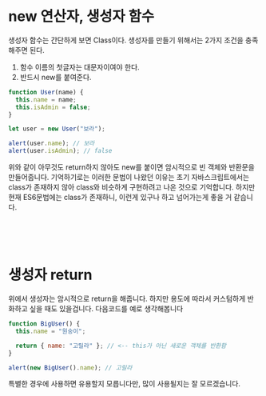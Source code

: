 # new 연산자, 생성자 함수

생성자 함수는 간단하게 보면 Class이다.
생성자를 만들기 위해서는 2가지 조건을 충족해주면 된다.

1. 함수 이름의 첫글자는 대문자이여야 한다.
2. 반드시 new를 붙여준다.

```jsx
function User(name) {
  this.name = name;
  this.isAdmin = false;
}

let user = new User("보라");

alert(user.name); // 보라
alert(user.isAdmin); // false
```

위와 같이 아무것도 return하지 않아도 new를 붙이면 암시적으로 빈 객체와 반환문을 만들어줍니다. 기억하기로는 이러한 문법이 나왔던 이유는 초기 자바스크립트에서는 class가 존재하지 않아 class와 비슷하게 구현하려고 나온 것으로 기억합니다. 하지만 현재 ES6문법에는 class가 존재하니, 이런게 있구나 하고 넘어가는게 좋을 거 같습니다.

<br>
<br>
<br>

# 생성자 return

위에서 생성자는 암시적으로 return을 해줍니다.
하지만 용도에 따라서 커스텀하게 반화하고 싶을 때도 있을겁니다. 다음코드를 예로 생각해봅니다

```jsx
function BigUser() {
  this.name = "원숭이";

  return { name: "고릴라" }; // <-- this가 아닌 새로운 객체를 반환함
}

alert(new BigUser().name); // 고릴라
```

특별한 경우에 사용하면 유용할지 모릅니다만, 많이 사용될지는 잘 모르겠습니다.
